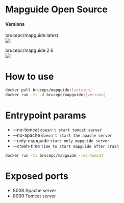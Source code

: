 Mapguide Open Source
===
#### Versions

brucepc/mapguide:latest    
[![](https://images.microbadger.com/badges/image/brucepc/mapguide.svg)](https://microbadger.com/images/brucepc/mapguide "Get your own image badge on microbadger.com")

brucepc/mapguide:2.6      
[![](https://images.microbadger.com/badges/image/brucepc/mapguide:2.6.svg)](https://microbadger.com/images/brucepc/mapguide:2.6 "Get your own image badge on microbadger.com")

How to use
===
```bash
docker pull brucepc/mapguide:[version]
docker run -ti -d brucepc/mapguide:[version]
```
Entrypoint params
===
+ --no-tomcat        ``doesn't start tomcat server``   
+ --no-apache        ``doesn't start the apache server``   
+ --only-mapguide    ``start only mapguide server``  
+ --crash-time       ``time to start mapguide after crash``

```bash
docker run -ti brucepc/mapguide --no-tomcat
```
Exposed ports
===
+ 8008 Apache server
+ 8009 Tomcat server

